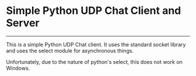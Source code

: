 Simple Python UDP Chat Client and Server 
========================================
---
This is a simple Python UDP Chat client. It uses the standard socket library and uses the select module for asynchronous things.

Unfortunately, due to the nature of python's select, this does not work on Windows.
